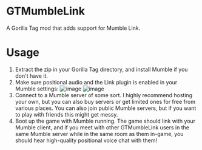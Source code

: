 # GTMumbleLink
A Gorilla Tag mod that adds support for Mumble Link.

# Usage
1. Extract the zip in your Gorilla Tag directory, and install Mumble if you don't have it.
2. Make sure positional audio and the Link plugin is enabled in your Mumble settings:
![image](https://github.com/user-attachments/assets/4d1cf48e-df59-4b9a-82ad-c536d91a2350)
![image](https://github.com/user-attachments/assets/22ef81d6-0dbc-4d7d-8493-055b5c6d2ff2)
3. Connect to a Mumble server of some sort. I highly recommend hosting your own, but you can also buy servers or get limited ones for free from various places. You can also join public Mumble servers, but if you want to play with friends this might get messy.
4. Boot up the game with Mumble running. The game should link with your Mumble client, and if you meet with other GTMumbleLink users in the same Mumble server while in the same room as them in-game, you should hear high-quality positional voice chat with them!

